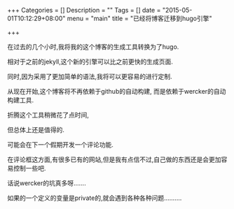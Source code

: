 +++
Categories = []
Description = ""
Tags = []
date = "2015-05-01T10:12:29+08:00"
menu = "main"
title = "已经将博客迁移到hugo引擎"

+++

在过去的几个小时,我将我的这个博客的生成工具转换为了hugo.

相对于之前的jekyll,这个新的引擎可以比之前更快的生成页面.

同时,因为采用了更加简单的语法,我将可以更容易的进行定制.

从现在开始,这个博客将不再依赖于github的自动构建, 而是依赖于wercker的自动构建工具.

折腾这个工具稍微花了点时间,

但总体上还是值得的.

可能会在下一个假期开发一个评论功能.

在评论框这方面,有很多已有的网站,但是我有点信不过,自己做的东西还是会更加容易控制一些吧.

话说wercker的坑真多呀.......

如果的一个定义的变量是private的,就会遇到各种各种问题..........

